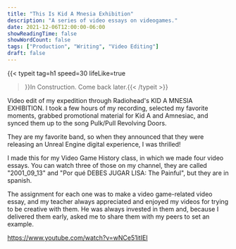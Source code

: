 ```yaml
---
title: "This Is Kid A Mnesia Exhibition"
description: "A series of video essays on videogames."
date: 2021-12-06T12:00:00-06:00
showReadingTime: false
showWordCount: false
tags: ["Production", "Writing", "Video Editing"]
draft: false
---
```


{{< typeit
    tag=h1
    speed=30
    lifeLike=true
 >}}In Construction. Come back later.{{< /typeit >}}

 Video edit of my expedition through Radiohead's KID A MNESIA EXHIBITION. I took a few hours of my recording, selected my favorite moments, grabbed promotional material for Kid A and Amnesiac, and synced them up to the song Pulk/Pull Revolving Doors.

They are my favorite band, so when they announced that they were releasing an Unreal Engine digital experience, I was thrilled! 

I made this for my Video Game History class, in which we made four video essays. You can watch three of those on my channel, they are called "2001_09_13" and "Por qué DEBES JUGAR LISA: The Painful", but they are in spanish.

The assignment for each one was to make a video game-related video essay, and my teacher always appreciated and enjoyed my videos for trying to be creative with them. He was always invested in them and, because I delivered them early, asked me to share them with my peers to set an example.

https://www.youtube.com/watch?v=wNCe51itIEI